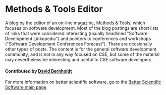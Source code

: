 # Methods & Tools Editor

A blog by the editor of an on-line magazine, Methods & Tools, which focuses on software development.  Most of the blog postings are short lists of links that were considered interesting (usually headlined "Software Development Linkopedia") and pointers to conferences and workshops ("Software Development Conferences Forecast"). There are occsionally other types of posts.  The content is for the general software development community, and is *not* in any way focused on CSE, but some of the material may nevertheless be interesting and useful to CSE software developers.

#### Contributed by [David Bernholdt](http://github.com/bernhold)

For more information on better scientific software, go to the [Better Scientific Software main page](http://betterscientificsoftware.info).

<!---
Publish: yes
Categories: Development
Topics: Software engineering
Tags: blog
Level: 2
Prerequisites: WhatIsSwEngForCse.md
Aggregate: none
--->
